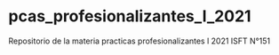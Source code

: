 # pcas_profesionalizantes_I_2021
Repositorio de la materia practicas profesionalizantes l 2021 ISFT N°151
